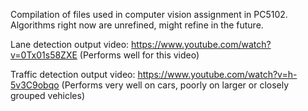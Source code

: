 Compilation of files used in computer vision assignment in PC5102. Algorithms right now are unrefined, might refine in the future.

Lane detection output video: https://www.youtube.com/watch?v=0Tx01s58ZXE (Performs well for this video)

Traffic detection output video: https://www.youtube.com/watch?v=h-5v3C9obqo (Performs very well on cars, poorly on larger or closely grouped vehicles)
